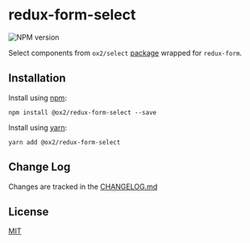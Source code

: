 # redux-form-select
![NPM version](https://img.shields.io/npm/v/@ox2/redux-form-select.svg?style=flat)

Select components from `ox2/select` [package](https://github.com/ox2/) wrapped for `redux-form`.

## Installation
Install using [npm](http://npmjs.com):
```
npm install @ox2/redux-form-select --save
```
Install using [yarn](http://yarnpkg.com):
```
yarn add @ox2/redux-form-select
```

## Change Log
Changes are tracked in the [CHANGELOG.md](https://github.com/ox2/redux-form-select/tree/master/CHANGELOG.md)

## License
[MIT](https://github.com/ox2/redux-form-select/tree/master/LICENSE)
